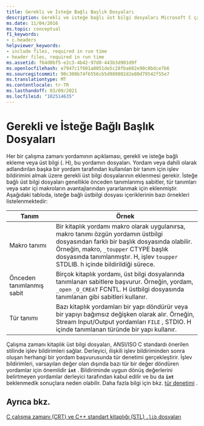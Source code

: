 ```yaml
---
title: Gerekli ve İsteğe Bağlı Başlık Dosyaları
description: Gerekli ve isteğe bağlı üst bilgi dosyaları Microsoft C çalışma zamanı kitaplığı 'ndan ne zaman kullanılır?
ms.date: 11/04/2016
ms.topic: conceptual
f1_keywords:
- c.headers
helpviewer_keywords:
- include files, required in run time
- header files, required in run time
ms.assetid: f64d0bf5-e2c3-4b42-97d0-443b3d901d9f
ms.openlocfilehash: e7947c1f601a8051de5c28fba682e90c0bdce7b6
ms.sourcegitcommit: 90c300b74f6556cb5d989802d2e80d79542f55e7
ms.translationtype: MT
ms.contentlocale: tr-TR
ms.lasthandoff: 03/09/2021
ms.locfileid: "102514635"
---
```

# <a name="required-and-optional-header-files"></a>Gerekli ve İsteğe Bağlı Başlık Dosyaları

Her bir çalışma zamanı yordamının açıklaması, gerekli ve isteğe bağlı ekleme veya üst bilgi (. H), bu yordamın dosyaları. Yordam veya dahili olarak adlandırılan başka bir yordam tarafından kullanılan bir tanım için işlev bildirimini almak üzere gerekli üst bilgi dosyalarının eklenmesi gerekir. İsteğe bağlı üst bilgi dosyaları genellikle önceden tanımlanmış sabitler, tür tanımları veya satır içi makroların avantajlarından yararlanmak için eklenmiştir. Aşağıdaki tabloda, isteğe bağlı üstbilgi dosyası içeriklerinin bazı örnekleri listelenmektedir:

|Tanım|Örnek|
|----------------|-------------|
|Makro tanımı|Bir kitaplık yordamı makro olarak uygulanırsa, makro tanımı özgün yordamın üstbilgi dosyasından farklı bir başlık dosyasında olabilir. Örneğin, makro, `_toupper` CTYPE başlık dosyasında tanımlanmıştır. H, işlev `toupper` STDLIB. h içinde bildirildiği sürece.|
|Önceden tanımlanmış sabit|Birçok kitaplık yordamı, üst bilgi dosyalarında tanımlanan sabitlere başvurur. Örneğin, yordam, `_open` `_O_CREAT` FCNTL. H üstbilgi dosyasında tanımlanan gibi sabitleri kullanır.|
|Tür tanımı|Bazı kitaplık yordamları bir yapı döndürür veya bir yapıyı bağımsız değişken olarak alır. Örneğin, Stream Input/Output yordamları `FILE` , STDIO. H içinde tanımlanan türünde bir yapı kullanır.|

Çalışma zamanı kitaplık üst bilgi dosyaları, ANSI/ISO C standardı önerilen stilinde işlev bildirimleri sağlar. Derleyici, ilişkili işlev bildiriminden sonra oluşan herhangi bir yordam başvurusunda tür denetimi gerçekleştirir. İşlev bildirimleri, varsayılan değer olan dışında bazı tür bir değer döndüren yordamlar için önemlidir **`int`** . Bildiriminde uygun dönüş değerlerini belirtmeyen yordamlar derleyici tarafından kabul edilir ve bu da **`int`** beklenmedik sonuçlara neden olabilir. Daha fazla bilgi için bkz. [tür denetimi](../c-runtime-library/type-checking-crt.md) .

## <a name="see-also"></a>Ayrıca bkz.

[C çalışma zamanı (CRT) ve C++ standart kitaplığı (STL) `.lib` dosyaları](../c-runtime-library/crt-library-features.md)

